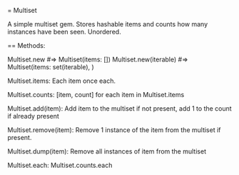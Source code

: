 = Multiset

A simple multiset gem. Stores hashable items and counts how many instances have been seen. Unordered.

== Methods:

Multiset.new #=> Multiset(items: [])
Multiset.new(iterable) #=> Multiset(items: set(iterable), )

Multiset.items: Each item once each.

Multiset.counts: [item, count] for each item in Multiset.items

Multiset.add(item): Add item to the multiset if not present, add 1 to the count if already present

Multiset.remove(item): Remove 1 instance of the item from the multiset if present.

Multiset.dump(item): Remove all instances of item from the multiset

Multiset.each: Multiset.counts.each
